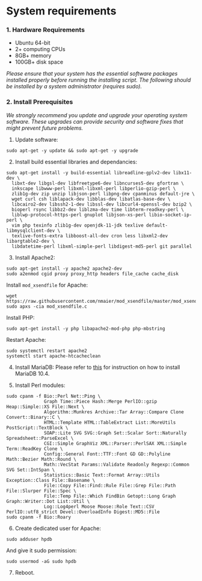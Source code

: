# System requirements

### 1. Hardware Requirements
- Ubuntu 64-bit
- 2+ computing CPUs
- 8GB+ memory
- 100GB+ disk space

*Please ensure that your system has the essential software packages installed properly before running the installing script. The following should be installed by a system administrator (requires sudo).*

### 2. Install Prerequisites

*We strongly recommend you update and upgrade your operating system software. These upgrades can provide security and software fixes that might prevent future problems.*

1. Update software:
```
sudo apt-get -y update && sudo apt-get -y upgrade
```

2. Install build essential libraries and dependancies:
```
sudo apt-get install -y build-essential libreadline-gplv2-dev libx11-dev \
  libxt-dev libgsl-dev libfreetype6-dev libncurses5-dev gfortran \
  inkscape libwww-perl libxml-libxml-perl libperlio-gzip-perl \
  zlib1g-dev zip unzip libjson-perl libpng-dev cpanminus default-jre \
  wget curl csh liblapack-dev libblas-dev libatlas-base-dev \
  libcairo2-dev libssh2-1-dev libssl-dev libcurl4-openssl-dev bzip2 \
  bioperl rsync libbz2-dev liblzma-dev time libterm-readkey-perl \
  liblwp-protocol-https-perl gnuplot libjson-xs-perl libio-socket-ip-perl \
  vim php texinfo zlib1g-dev openjdk-11-jdk texlive default-libmysqlclient-dev \
  texlive-fonts-extra libboost-all-dev cron less libxml2-dev libargtable2-dev \
  libdatetime-perl libxml-simple-perl libdigest-md5-perl git parallel
```

3. Install Apache2:
```
sudo apt-get install -y apache2 apache2-dev
sudo a2enmod cgid proxy proxy_http headers file_cache cache_disk
```

Install `mod_xsendfile` for Apache:
```
wget https://raw.githubusercontent.com/nmaier/mod_xsendfile/master/mod_xsendfile.c
sudo apxs -cia mod_xsendfile.c
```

Install PHP:
```
sudo apt-get install -y php libapache2-mod-php php-mbstring
```

Restart Apache:
```
sudo systemctl restart apache2
systemctl start apache-htcacheclean
```

4. Install MariaDB:
Please refer to [this](https://downloads.mariadb.org/mariadb/repositories/ "Setting up MariaDB repositories") for instruction on how to install MariaDB 10.4.

5. Install Perl modules:
```
sudo cpanm -f Bio::Perl Net::Ping \
              Graph Time::Piece Hash::Merge PerlIO::gzip Heap::Simple::XS File::Next \
              Algorithm::Munkres Archive::Tar Array::Compare Clone Convert::Binary::C \
              HTML::Template HTML::TableExtract List::MoreUtils PostScript::TextBlock \
              SOAP::Lite SVG SVG::Graph Set::Scalar Sort::Naturally Spreadsheet::ParseExcel \
              CGI::Simple GraphViz XML::Parser::PerlSAX XML::Simple Term::ReadKey Clone \
              Config::General Font::TTF::Font GD GD::Polyline Math::Bezier Math::Round \
              Math::VecStat Params::Validate Readonly Regexp::Common SVG Set::IntSpan \
              Statistics::Basic Text::Format Array::Utils Exception::Class File::Basename \
              File::Copy File::Find::Rule File::Grep File::Path File::Slurper File::Spec \
              File::Temp File::Which FindBin Getopt::Long Graph Graph::Writer::Dot List::Util \
              Log::Log4perl Moose Moose::Role Text::CSV PerlIO::utf8_strict Devel::OverloadInfo Digest::MD5::File
sudo cpanm -f Bio::Roary
```

6. Create dedicated user for Apache:
```
sudo adduser hpdb
```

And give it sudo permission:
```
sudo usermod -aG sudo hpdb
```

7. Reboot.
